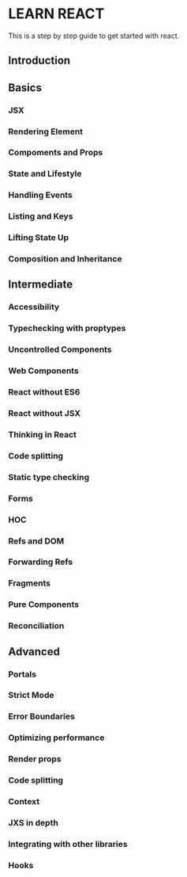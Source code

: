 # LEARN REACT
This is a step by step guide to get started with react.

## Introduction


## Basics

### JSX

### Rendering Element

### Compoments and Props

### State and Lifestyle

### Handling Events

### Listing and Keys

### Lifting State Up

### Composition and Inheritance



## Intermediate

### Accessibility

### Typechecking with proptypes

### Uncontrolled Components

### Web Components

### React without ES6

### React without JSX

### Thinking in React

### Code splitting

### Static type checking

### Forms

### HOC

### Refs and DOM

### Forwarding Refs

### Fragments

### Pure Components

### Reconciliation

## Advanced

### Portals

### Strict Mode

### Error Boundaries

### Optimizing performance

### Render props

### Code splitting

### Context

### JXS in depth

### Integrating with other libraries

### Hooks




